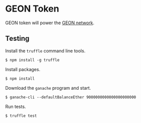 # GEON Token

GEON token will power the [GEON network](https://geon.network/). 

## Testing

Install the `truffle` command line tools. 

```
$ npm install -g truffle
```

Install packages.

```
$ npm install
```

Download the `ganache` program and start. 

```
$ ganache-cli --defaultBalanceEther 9000000000000000000000
```

Run tests.

```
$ truffle test
```
